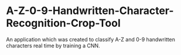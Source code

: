 # A-Z-0-9-Handwritten-Character-Recognition-Crop-Tool
An application which  was created to classify A-Z and 0-9 handwritten characters real time by training a CNN. 
